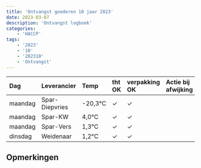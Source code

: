 ```yaml
---
title: 'Ontvangst goederen 10 jaar 2023'
date: 2023-03-07
description: 'Ontvangst logboek'
categories:
    - 'HACCP'
tags:
    - '2023'
    - '10'
    - '202310'
    - 'Ontvangst'
---
```

| Dag | Leverancier | Temp | tht OK | verpakking OK | Actie bij afwijking | Controle door |
|:---|:---|:---|:---|:---|:---|:---|
| maandag | Spar-Diepvries | -20,3°C | &check; | &check; | | DPater |
| maandag | Spar-KW | 4,0°C | &check; | &check; | | DPater |
| maandag | Spar-Vers | 1,3°C | &check; | &check; | | DPater |
| dinsdag | Weidenaar | 1,2°C | &check; | &check; | | DPater |

## Opmerkingen


